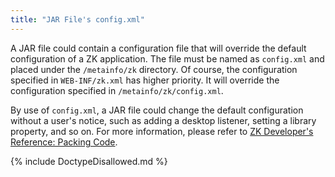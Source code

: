 ```yaml
---
title: "JAR File's config.xml"
---
```


A JAR file could contain a configuration file that will override the
default configuration of a ZK application. The file must be named as
`config.xml` and placed under the `/metainfo/zk` directory. Of course,
the configuration specified in `WEB-INF/zk.xml` has higher priority. It
will override the configuration specified in `/metainfo/zk/config.xml`.

By use of `config.xml`, a JAR file could change the default
configuration without a user's notice, such as adding a desktop
listener, setting a library property, and so on. For more information,
please refer to [ZK Developer's Reference: Packing Code]({{site.baseurl}}/zk_dev_ref/customization/packing_code).

{% include DoctypeDisallowed.md %}